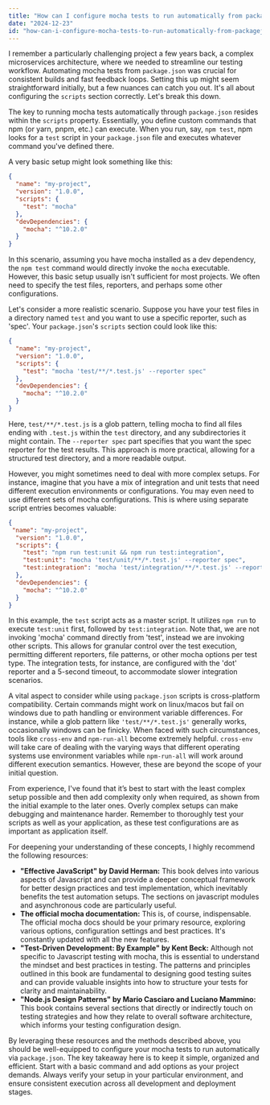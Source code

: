 ```yaml
---
title: "How can I configure mocha tests to run automatically from package.json?"
date: "2024-12-23"
id: "how-can-i-configure-mocha-tests-to-run-automatically-from-packagejson"
---
```


 I remember a particularly challenging project a few years back, a complex microservices architecture, where we needed to streamline our testing workflow. Automating mocha tests from `package.json` was crucial for consistent builds and fast feedback loops. Setting this up might seem straightforward initially, but a few nuances can catch you out. It's all about configuring the `scripts` section correctly. Let's break this down.

The key to running mocha tests automatically through `package.json` resides within the `scripts` property. Essentially, you define custom commands that npm (or yarn, pnpm, etc.) can execute. When you run, say, `npm test`, npm looks for a `test` script in your `package.json` file and executes whatever command you've defined there.

A very basic setup might look something like this:

```json
{
  "name": "my-project",
  "version": "1.0.0",
  "scripts": {
    "test": "mocha"
  },
  "devDependencies": {
    "mocha": "^10.2.0"
  }
}
```

In this scenario, assuming you have mocha installed as a dev dependency, the `npm test` command would directly invoke the `mocha` executable. However, this basic setup usually isn't sufficient for most projects. We often need to specify the test files, reporters, and perhaps some other configurations.

Let's consider a more realistic scenario. Suppose you have your test files in a directory named `test` and you want to use a specific reporter, such as 'spec'. Your `package.json`'s `scripts` section could look like this:

```json
{
  "name": "my-project",
  "version": "1.0.0",
  "scripts": {
    "test": "mocha 'test/**/*.test.js' --reporter spec"
  },
  "devDependencies": {
    "mocha": "^10.2.0"
  }
}
```

Here, `test/**/*.test.js` is a glob pattern, telling mocha to find all files ending with `.test.js` within the `test` directory, and any subdirectories it might contain. The `--reporter spec` part specifies that you want the spec reporter for the test results. This approach is more practical, allowing for a structured test directory, and a more readable output.

However, you might sometimes need to deal with more complex setups. For instance, imagine that you have a mix of integration and unit tests that need different execution environments or configurations. You may even need to use different sets of mocha configurations. This is where using separate script entries becomes valuable:

```json
{
 "name": "my-project",
  "version": "1.0.0",
  "scripts": {
    "test": "npm run test:unit && npm run test:integration",
    "test:unit": "mocha 'test/unit/**/*.test.js' --reporter spec",
    "test:integration": "mocha 'test/integration/**/*.test.js' --reporter dot --timeout 5000"
  },
  "devDependencies": {
    "mocha": "^10.2.0"
  }
}
```

In this example, the `test` script acts as a master script. It utilizes `npm run` to execute `test:unit` first, followed by `test:integration`. Note that, we are not invoking 'mocha' command directly from 'test', instead we are invoking other scripts. This allows for granular control over the test execution, permitting different reporters, file patterns, or other mocha options per test type. The integration tests, for instance, are configured with the 'dot' reporter and a 5-second timeout, to accommodate slower integration scenarios.

A vital aspect to consider while using `package.json` scripts is cross-platform compatibility. Certain commands might work on linux/macos but fail on windows due to path handling or environment variable differences. For instance, while a glob pattern like `'test/**/*.test.js'` generally works, occasionally windows can be finicky. When faced with such circumstances, tools like `cross-env` and `npm-run-all` become extremely helpful. `cross-env` will take care of dealing with the varying ways that different operating systems use environment variables while `npm-run-all` will work around different execution semantics. However, these are beyond the scope of your initial question.

From experience, I've found that it’s best to start with the least complex setup possible and then add complexity only when required, as shown from the initial example to the later ones. Overly complex setups can make debugging and maintenance harder. Remember to thoroughly test your scripts as well as your application, as these test configurations are as important as application itself.

For deepening your understanding of these concepts, I highly recommend the following resources:

*   **"Effective JavaScript" by David Herman:** This book delves into various aspects of Javascript and can provide a deeper conceptual framework for better design practices and test implementation, which inevitably benefits the test automation setups. The sections on javascript modules and asynchronous code are particularly useful.
*   **The official mocha documentation:** This is, of course, indispensable. The official mocha docs should be your primary resource, exploring various options, configuration settings and best practices. It's constantly updated with all the new features.
*   **"Test-Driven Development: By Example" by Kent Beck:** Although not specific to Javascript testing with mocha, this is essential to understand the mindset and best practices in testing. The patterns and principles outlined in this book are fundamental to designing good testing suites and can provide valuable insights into how to structure your tests for clarity and maintainability.
*   **"Node.js Design Patterns" by Mario Casciaro and Luciano Mammino:** This book contains several sections that directly or indirectly touch on testing strategies and how they relate to overall software architecture, which informs your testing configuration design.

By leveraging these resources and the methods described above, you should be well-equipped to configure your mocha tests to run automatically via `package.json`. The key takeaway here is to keep it simple, organized and efficient. Start with a basic command and add options as your project demands. Always verify your setup in your particular environment, and ensure consistent execution across all development and deployment stages.
